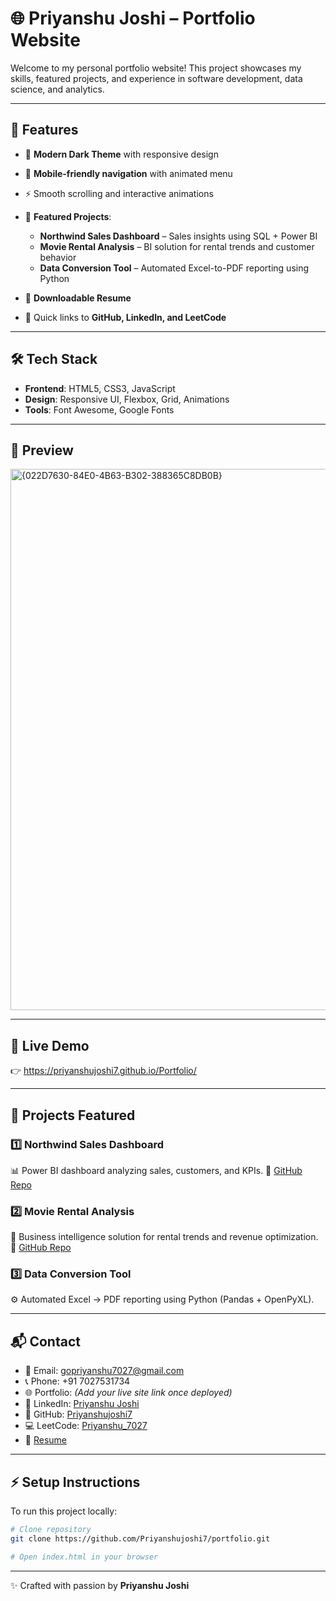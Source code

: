 # 🌐 Priyanshu Joshi – Portfolio Website

Welcome to my personal portfolio website!
This project showcases my skills, featured projects, and experience in software development, data science, and analytics.

---

## 🚀 Features

* 🎨 **Modern Dark Theme** with responsive design
* 📱 **Mobile-friendly navigation** with animated menu
* ⚡ Smooth scrolling and interactive animations
* 💼 **Featured Projects**:

  * **Northwind Sales Dashboard** – Sales insights using SQL + Power BI
  * **Movie Rental Analysis** – BI solution for rental trends and customer behavior
  * **Data Conversion Tool** – Automated Excel-to-PDF reporting using Python
* 📂 **Downloadable Resume**
* 🔗 Quick links to **GitHub, LinkedIn, and LeetCode**

---

## 🛠️ Tech Stack

* **Frontend**: HTML5, CSS3, JavaScript
* **Design**: Responsive UI, Flexbox, Grid, Animations
* **Tools**: Font Awesome, Google Fonts

---

## 📸 Preview

<img width="1863" height="866" alt="{022D7630-84E0-4B63-B302-388365C8DB0B}" src="https://github.com/user-attachments/assets/f9c6d2c4-21c2-40da-acec-ef7aeed03468" />


---

## 🔗 Live Demo

👉 https://priyanshujoshi7.github.io/Portfolio/

---

## 📂 Projects Featured

### 1️⃣ Northwind Sales Dashboard

📊 Power BI dashboard analyzing sales, customers, and KPIs.
🔗 [GitHub Repo](https://github.com/Priyanshujoshi7/NorthwindSalesAnalysis)

### 2️⃣ Movie Rental Analysis

🎥 Business intelligence solution for rental trends and revenue optimization.
🔗 [GitHub Repo](https://github.com/Priyanshujoshi7/MovieRentalAnalysis)

### 3️⃣ Data Conversion Tool

⚙️ Automated Excel → PDF reporting using Python (Pandas + OpenPyXL).

---

## 📬 Contact

* 📧 Email: [gopriyanshu7027@gmail.com](mailto:gopriyanshu7027@gmail.com)
* 📞 Phone: +91 7027531734
* 🌐 Portfolio: *(Add your live site link once deployed)*
* 💼 LinkedIn: [Priyanshu Joshi](https://www.linkedin.com/in/priyanshujoshi2495/)
* 🐙 GitHub: [Priyanshujoshi7](https://github.com/Priyanshujoshi7)
* 💻 LeetCode: [Priyanshu\_7027](https://leetcode.com/u/Priyanshu_7027/)
* 📄 [Resume](https://drive.google.com/file/d/1X-zUiOED_gfpWmeDAyTBny7RVvJYr8kR/view?usp=sharing)

---

## ⚡ Setup Instructions

To run this project locally:

```bash
# Clone repository
git clone https://github.com/Priyanshujoshi7/portfolio.git

# Open index.html in your browser
```

---

✨ Crafted with passion by **Priyanshu Joshi**

